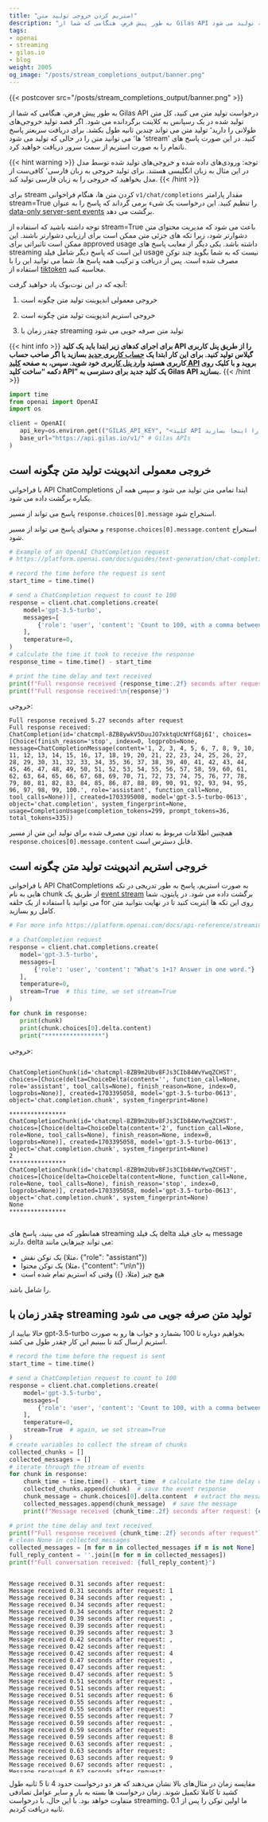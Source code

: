 ```yaml
---
title: "استریم کردن خروجی تولید متن"
description: "به طور پیش فرض، هنگامی که شما از Gilas API درخواست تولید متن می کنید، کل متن تولید شده در یک رسپانس به کلاینت برگردانده می شود. اگر قصد تولید خروجی‌های طولانی را دارید٬ تولید متن می تواند چندین ثانیه طول بکشد. برای دریافت سریعتر پاسخ ها٬ می توانید متن را در حالی که تولید می شود 'stream' کنید. در این صورت پاسخ های ناتمام را به صورت استریم از سمت سرور دریافت خواهید کرد."
tags:
- openai
- streaming
- gilas.io
- blog
weight: 2005
og_image: "/posts/stream_completions_output/banner.png" 
---
```


{{< postcover src="/posts/stream_completions_output/banner.png" >}}

به طور پیش فرض، هنگامی که شما از Gilas API درخواست تولید متن می کنید، کل متن تولید شده در یک رسپانس به کلاینت برگردانده می شود. اگر قصد تولید خروجی‌های طولانی را دارید٬ تولید متن می تواند چندین ثانیه طول بکشد. برای دریافت سریعتر پاسخ ها٬ می توانید متن را در حالی که تولید می شود 'stream' کنید. در این صورت پاسخ های ناتمام را به صورت استریم از سمت سرور دریافت خواهید کرد.

{{< hint warning >}} 
توجه: ورودی‌های داده شده و خروجی‌های تولید شده توسط مدل در این مثال به زبان انگلیسی هستند. برای تولید خروجی به زبان فارسی٬ کافی‌ست از مدل بخواهید که خروجی را به زبان فارسی تولید کند.
{{< /hint >}} 

برای stream کردن متن ها، هنگام فراخوانی `v1/chat/completions` مقدار پارامتر stream=True را تنظیم کنید. این درخواست یک شیء برمی گرداند که پاسخ را به عنوان [data-only server-sent events](https://developer.mozilla.org/en-US/docs/Web/API/Server-sent_events/Using_server-sent_events#event_stream_format) برگشت می دهد. 

 توجه داشته باشید که استفاده از stream=True باعث می شود که مدیریت محتوای متن دشوارتر شود، زیرا تکه های جزئی متن ممکن است برای ارزیابی دشوارتر باشند. این ممکن است تاثیراتی برای approved usage داشته باشد. یکی دیگر از معایب پاسخ های streaming این است که پاسخ دیگر شامل فیلد usage نیست که به شما بگوید چند توکن مصرف شده است. پس از دریافت و ترکیب همه پاسخ ها، شما می توانید این را با استفاده از [tiktoken](/posts/how_to_count_tokens_with_tiktoken) محاسبه کنید.
 
  آنچه که در این نوت‌بوک یاد خواهید گرفت:
  
   1. خروجی معمولی اندپوینت تولید متن چگونه است 
   
   2. خروجی استریم اندپوینت تولید متن چگونه است
   
   3. چقدر زمان با streaming تولید متن صرفه جویی می شود

{{< hint info >}}
**برای اجرای کدهای زیر ابتدا باید یک کلید API را از طریق پنل کاربری گیلاس تولید کنید.  برای این کار
ابتدا یک  [حساب کاربری جدید](https://dashboard.gilas.io) بسازید یا اگر صاحب حساب کاربری هستید [وارد پنل کاربری](https://dashboard.gilas.io) خود شوید. سپس، به صفحه [کلید API](https://dashboard.gilas.io/apiKey)  بروید و با کلیک روی دکمه “ساخت کلید API” یک کلید جدید برای دسترسی به Gilas API بسازید.**
{{< /hint >}} 

 ```python
import time
from openai import OpenAI
import os

client = OpenAI(
    api_key=os.environ.get(("GILAS_API_KEY", "<کلید API خود را اینجا بسازید https://dashboard.gilas.io/apiKey>")), 
    base_url="https://api.gilas.io/v1/" # Gilas APIs
)
 ```

## خروجی معمولی اندپوینت تولید متن چگونه است 

 با فراخوانی API ChatCompletions ابتدا تمامی متن تولید می شود و سپس همه آن یکباره برگشت داده می شود.

پاسخ می تواند از مسیر `response.choices[0].message` استخراج شود. 

و محتوای پاسخ می تواند از مسیر `response.choices[0].message.content` استخراج شود.

```python
# Example of an OpenAI ChatCompletion request
# https://platform.openai.com/docs/guides/text-generation/chat-completions-api

# record the time before the request is sent
start_time = time.time()

# send a ChatCompletion request to count to 100
response = client.chat.completions.create(
    model='gpt-3.5-turbo',
    messages=[
        {'role': 'user', 'content': 'Count to 100, with a comma between each number and no newlines. E.g., 1, 2, 3, ...'}
    ],
    temperature=0,
)
# calculate the time it took to receive the response
response_time = time.time() - start_time

# print the time delay and text received
print(f"Full response received {response_time:.2f} seconds after request")
print(f"Full response received:\n{response}")
```

خروجی:

```
Full response received 5.27 seconds after request
Full response received:
ChatCompletion(id='chatcmpl-8ZB8ywkV5DuuJO7xktqUcNYfG8j6I', choices=[Choice(finish_reason='stop', index=0, logprobs=None, message=ChatCompletionMessage(content='1, 2, 3, 4, 5, 6, 7, 8, 9, 10, 11, 12, 13, 14, 15, 16, 17, 18, 19, 20, 21, 22, 23, 24, 25, 26, 27, 28, 29, 30, 31, 32, 33, 34, 35, 36, 37, 38, 39, 40, 41, 42, 43, 44, 45, 46, 47, 48, 49, 50, 51, 52, 53, 54, 55, 56, 57, 58, 59, 60, 61, 62, 63, 64, 65, 66, 67, 68, 69, 70, 71, 72, 73, 74, 75, 76, 77, 78, 79, 80, 81, 82, 83, 84, 85, 86, 87, 88, 89, 90, 91, 92, 93, 94, 95, 96, 97, 98, 99, 100.', role='assistant', function_call=None, tool_calls=None))], created=1703395008, model='gpt-3.5-turbo-0613', object='chat.completion', system_fingerprint=None, usage=CompletionUsage(completion_tokens=299, prompt_tokens=36, total_tokens=335))
```

همچنین اطلاعات مربوط به تعداد تون مصرف شده برای تولید این متن از مسیر `response.choices[0].message.content` قابل دسترس است.

## خروجی استریم اندپوینت تولید متن چگونه است

 با فراخوانی  API ChatCompletions به صورت استریم، پاسخ به طور تدریجی در تکه هایی به نام chunk از طریق یک [event stream](https://developer.mozilla.org/en-US/docs/Web/API/Server-sent_events/Using_server-sent_events#event_stream_format) برگشت داده می شود. در پایتون، شما می توانید با استفاده از یک حلقه for روی این تکه ها ایتریت کنید تا در نهایت بتوانید متن کامل رو بسازید.

 ```python
# For more info https://platform.openai.com/docs/api-reference/streaming#chat/create-stream

# a ChatCompletion request
response = client.chat.completions.create(
    model='gpt-3.5-turbo',
    messages=[
        {'role': 'user', 'content': "What's 1+1? Answer in one word."}
    ],
    temperature=0,
    stream=True  # this time, we set stream=True
)

for chunk in response:
    print(chunk)
    print(chunk.choices[0].delta.content)
    print("****************")
 ```

خروجی:

<div style="overflow: auto; max-height: 400px; max-width: 100%;">

```
ChatCompletionChunk(id='chatcmpl-8ZB9m2Ubv8FJs3CIb84WvYwqZCHST', choices=[Choice(delta=ChoiceDelta(content='', function_call=None, role='assistant', tool_calls=None), finish_reason=None, index=0, logprobs=None)], created=1703395058, model='gpt-3.5-turbo-0613', object='chat.completion.chunk', system_fingerprint=None)

****************
ChatCompletionChunk(id='chatcmpl-8ZB9m2Ubv8FJs3CIb84WvYwqZCHST', choices=[Choice(delta=ChoiceDelta(content='2', function_call=None, role=None, tool_calls=None), finish_reason=None, index=0, logprobs=None)], created=1703395058, model='gpt-3.5-turbo-0613', object='chat.completion.chunk', system_fingerprint=None)
2
****************
ChatCompletionChunk(id='chatcmpl-8ZB9m2Ubv8FJs3CIb84WvYwqZCHST', choices=[Choice(delta=ChoiceDelta(content=None, function_call=None, role=None, tool_calls=None), finish_reason='stop', index=0, logprobs=None)], created=1703395058, model='gpt-3.5-turbo-0613', object='chat.completion.chunk', system_fingerprint=None)
None
****************
```

</div>


همانطور که می بینید، پاسخ های streaming یک فیلد delta به جای فیلد message دارند. delta می تواند چیزهایی مانند:

- یک توکن نقش (مثلا، {"role": "assistant"}) 
- یک توکن محتوا (مثلا، {"content": "\n\n"}) 
- هیچ چیز (مثلا، {}) وقتی که استریم تمام شده است

را شامل باشد.

## چقدر زمان با streaming تولید متن صرفه جویی می شود

حالا بیایید از gpt-3.5-turbo بخواهیم دوباره تا 100 بشمارد و جواب ها رو به صورت استریم ارسال کند تا ببینیم این کار چقدر طول می کشد.

```python
# record the time before the request is sent
start_time = time.time()

# send a ChatCompletion request to count to 100
response = client.chat.completions.create(
    model='gpt-3.5-turbo',
    messages=[
        {'role': 'user', 'content': 'Count to 100, with a comma between each number and no newlines. E.g., 1, 2, 3, ...'}
    ],
    temperature=0,
    stream=True  # again, we set stream=True
)
# create variables to collect the stream of chunks
collected_chunks = []
collected_messages = []
# iterate through the stream of events
for chunk in response:
    chunk_time = time.time() - start_time  # calculate the time delay of the chunk
    collected_chunks.append(chunk)  # save the event response
    chunk_message = chunk.choices[0].delta.content  # extract the message
    collected_messages.append(chunk_message)  # save the message
    print(f"Message received {chunk_time:.2f} seconds after request: {chunk_message}")  # print the delay and text

# print the time delay and text received
print(f"Full response received {chunk_time:.2f} seconds after request")
# clean None in collected_messages
collected_messages = [m for m in collected_messages if m is not None]
full_reply_content = ''.join([m for m in collected_messages])
print(f"Full conversation received: {full_reply_content}")

```

<div style="overflow: auto; max-height: 400px; max-width: 100%;">

```
Message received 0.31 seconds after request: 
Message received 0.31 seconds after request: 1
Message received 0.34 seconds after request: ,
Message received 0.34 seconds after request:  
Message received 0.34 seconds after request: 2
Message received 0.39 seconds after request: ,
Message received 0.39 seconds after request:  
Message received 0.39 seconds after request: 3
Message received 0.42 seconds after request: ,
Message received 0.42 seconds after request:  
Message received 0.42 seconds after request: 4
Message received 0.47 seconds after request: ,
Message received 0.47 seconds after request:  
Message received 0.47 seconds after request: 5
Message received 0.51 seconds after request: ,
Message received 0.51 seconds after request:  
Message received 0.51 seconds after request: 6
Message received 0.55 seconds after request: ,
Message received 0.55 seconds after request:  
Message received 0.55 seconds after request: 7
Message received 0.59 seconds after request: ,
Message received 0.59 seconds after request:  
Message received 0.59 seconds after request: 8
Message received 0.63 seconds after request: ,
Message received 0.63 seconds after request:  
Message received 0.63 seconds after request: 9
Message received 0.67 seconds after request: ,
Message received 0.67 seconds after request:  
Message received 0.67 seconds after request: 10
Message received 0.71 seconds after request: ,
Message received 0.71 seconds after request:  
Message received 0.71 seconds after request: 11
Message received 0.75 seconds after request: ,
Message received 0.75 seconds after request:  
Message received 0.75 seconds after request: 12
Message received 0.98 seconds after request: ,
Message received 0.98 seconds after request:  
Message received 0.98 seconds after request: 13
Message received 1.02 seconds after request: ,
Message received 1.02 seconds after request:  
Message received 1.02 seconds after request: 14
Message received 1.04 seconds after request: ,
Message received 1.04 seconds after request:  
Message received 1.04 seconds after request: 15
Message received 1.08 seconds after request: ,
Message received 1.08 seconds after request:  
Message received 1.08 seconds after request: 16
Message received 1.12 seconds after request: ,
Message received 1.12 seconds after request:  
Message received 1.12 seconds after request: 17
Message received 1.16 seconds after request: ,
Message received 1.16 seconds after request:  
Message received 1.16 seconds after request: 18
Message received 1.19 seconds after request: ,
Message received 1.19 seconds after request:  
Message received 1.19 seconds after request: 19
Message received 1.23 seconds after request: ,
Message received 1.23 seconds after request:  
Message received 1.23 seconds after request: 20
Message received 1.27 seconds after request: ,
Message received 1.27 seconds after request:  
Message received 1.27 seconds after request: 21
Message received 1.31 seconds after request: ,
Message received 1.31 seconds after request:  
Message received 1.31 seconds after request: 22
Message received 1.35 seconds after request: ,
Message received 1.35 seconds after request:  
Message received 1.35 seconds after request: 23
Message received 1.39 seconds after request: ,
Message received 1.39 seconds after request:  
Message received 1.39 seconds after request: 24
Message received 1.43 seconds after request: ,
Message received 1.43 seconds after request:  
Message received 1.43 seconds after request: 25
Message received 1.47 seconds after request: ,
Message received 1.47 seconds after request:  
Message received 1.47 seconds after request: 26
Message received 1.51 seconds after request: ,
Message received 1.51 seconds after request:  
Message received 1.51 seconds after request: 27
Message received 1.55 seconds after request: ,
Message received 1.55 seconds after request:  
Message received 1.55 seconds after request: 28
Message received 1.59 seconds after request: ,
Message received 1.59 seconds after request:  
Message received 1.59 seconds after request: 29
Message received 1.59 seconds after request: ,
Message received 1.59 seconds after request:  
Message received 1.59 seconds after request: 30
Message received 1.59 seconds after request: ,
Message received 1.59 seconds after request:  
Message received 1.59 seconds after request: 31
Message received 1.59 seconds after request: ,
Message received 1.59 seconds after request:  
Message received 1.60 seconds after request: 32
Message received 1.60 seconds after request: ,
Message received 1.60 seconds after request:  
Message received 1.60 seconds after request: 33
Message received 1.60 seconds after request: ,
Message received 1.60 seconds after request:  
Message received 1.67 seconds after request: 34
Message received 1.67 seconds after request: ,
Message received 1.67 seconds after request:  
Message received 1.68 seconds after request: 35
Message received 1.68 seconds after request: ,
Message received 1.68 seconds after request:  
Message received 1.86 seconds after request: 36
Message received 1.86 seconds after request: ,
Message received 1.86 seconds after request:  
Message received 1.90 seconds after request: 37
Message received 1.90 seconds after request: ,
Message received 1.90 seconds after request:  
Message received 1.94 seconds after request: 38
Message received 1.94 seconds after request: ,
Message received 1.94 seconds after request:  
Message received 1.98 seconds after request: 39
Message received 1.98 seconds after request: ,
Message received 1.98 seconds after request:  
Message received 2.05 seconds after request: 40
Message received 2.05 seconds after request: ,
Message received 2.05 seconds after request:  
Message received 2.09 seconds after request: 41
Message received 2.09 seconds after request: ,
Message received 2.09 seconds after request:  
Message received 2.14 seconds after request: 42
Message received 2.14 seconds after request: ,
Message received 2.14 seconds after request:  
Message received 2.14 seconds after request: 43
Message received 2.14 seconds after request: ,
Message received 2.14 seconds after request:  
Message received 2.14 seconds after request: 44
Message received 2.14 seconds after request: ,
Message received 2.14 seconds after request:  
Message received 2.14 seconds after request: 45
Message received 2.14 seconds after request: ,
Message received 2.14 seconds after request:  
Message received 2.15 seconds after request: 46
Message received 2.15 seconds after request: ,
Message received 2.15 seconds after request:  
Message received 2.30 seconds after request: 47
Message received 2.30 seconds after request: ,
Message received 2.30 seconds after request:  
Message received 2.30 seconds after request: 48
Message received 2.30 seconds after request: ,
Message received 2.30 seconds after request:  
Message received 2.30 seconds after request: 49
Message received 2.30 seconds after request: ,
Message received 2.30 seconds after request:  
Message received 2.31 seconds after request: 50
Message received 2.31 seconds after request: ,
Message received 2.31 seconds after request:  
Message received 2.39 seconds after request: 51
Message received 2.39 seconds after request: ,
Message received 2.39 seconds after request:  
Message received 2.40 seconds after request: 52
Message received 2.40 seconds after request: ,
Message received 2.40 seconds after request:  
Message received 2.48 seconds after request: 53
Message received 2.48 seconds after request: ,
Message received 2.48 seconds after request:  
Message received 2.49 seconds after request: 54
Message received 2.49 seconds after request: ,
Message received 2.49 seconds after request:  
Message received 2.68 seconds after request: 55
Message received 2.68 seconds after request: ,
Message received 2.68 seconds after request:  
Message received 2.72 seconds after request: 56
Message received 2.72 seconds after request: ,
Message received 2.72 seconds after request:  
Message received 2.77 seconds after request: 57
Message received 2.77 seconds after request: ,
Message received 2.77 seconds after request:  
Message received 2.80 seconds after request: 58
Message received 2.80 seconds after request: ,
Message received 2.80 seconds after request:  
Message received 2.85 seconds after request: 59
Message received 2.85 seconds after request: ,
Message received 2.85 seconds after request:  
Message received 2.88 seconds after request: 60
Message received 2.88 seconds after request: ,
Message received 2.88 seconds after request:  
Message received 2.88 seconds after request: 61
Message received 2.88 seconds after request: ,
Message received 2.88 seconds after request:  
Message received 2.89 seconds after request: 62
Message received 2.89 seconds after request: ,
Message received 2.89 seconds after request:  
Message received 2.89 seconds after request: 63
Message received 2.89 seconds after request: ,
Message received 2.89 seconds after request:  
Message received 2.92 seconds after request: 64
Message received 2.92 seconds after request: ,
Message received 2.92 seconds after request:  
Message received 3.37 seconds after request: 65
Message received 3.37 seconds after request: ,
Message received 3.37 seconds after request:  
Message received 3.38 seconds after request: 66
Message received 3.38 seconds after request: ,
Message received 3.38 seconds after request:  
Message received 3.38 seconds after request: 67
Message received 3.38 seconds after request: ,
Message received 3.38 seconds after request:  
Message received 3.38 seconds after request: 68
Message received 3.38 seconds after request: ,
Message received 3.38 seconds after request:  
Message received 3.42 seconds after request: 69
Message received 3.42 seconds after request: ,
Message received 3.42 seconds after request:  
Message received 3.43 seconds after request: 70
Message received 3.43 seconds after request: ,
Message received 3.43 seconds after request:  
Message received 3.46 seconds after request: 71
Message received 3.46 seconds after request: ,
Message received 3.46 seconds after request:  
Message received 3.47 seconds after request: 72
Message received 3.47 seconds after request: ,
Message received 3.47 seconds after request:  
Message received 3.50 seconds after request: 73
Message received 3.50 seconds after request: ,
Message received 3.50 seconds after request:  
Message received 3.51 seconds after request: 74
Message received 3.51 seconds after request: ,
Message received 3.51 seconds after request:  
Message received 3.52 seconds after request: 75
Message received 3.52 seconds after request: ,
Message received 3.52 seconds after request:  
Message received 3.54 seconds after request: 76
Message received 3.54 seconds after request: ,
Message received 3.54 seconds after request:  
Message received 3.56 seconds after request: 77
Message received 3.56 seconds after request: ,
Message received 3.56 seconds after request:  
Message received 3.59 seconds after request: 78
Message received 3.59 seconds after request: ,
Message received 3.59 seconds after request:  
Message received 3.59 seconds after request: 79
Message received 3.59 seconds after request: ,
Message received 3.59 seconds after request:  
Message received 3.59 seconds after request: 80
Message received 3.59 seconds after request: ,
Message received 3.59 seconds after request:  
Message received 3.61 seconds after request: 81
Message received 3.61 seconds after request: ,
Message received 3.61 seconds after request:  
Message received 3.65 seconds after request: 82
Message received 3.65 seconds after request: ,
Message received 3.65 seconds after request:  
Message received 3.85 seconds after request: 83
Message received 3.85 seconds after request: ,
Message received 3.85 seconds after request:  
Message received 3.90 seconds after request: 84
Message received 3.90 seconds after request: ,
Message received 3.90 seconds after request:  
Message received 3.95 seconds after request: 85
Message received 3.95 seconds after request: ,
Message received 3.95 seconds after request:  
Message received 4.00 seconds after request: 86
Message received 4.00 seconds after request: ,
Message received 4.00 seconds after request:  
Message received 4.04 seconds after request: 87
Message received 4.04 seconds after request: ,
Message received 4.04 seconds after request:  
Message received 4.08 seconds after request: 88
Message received 4.08 seconds after request: ,
Message received 4.08 seconds after request:  
Message received 4.12 seconds after request: 89
Message received 4.12 seconds after request: ,
Message received 4.12 seconds after request:  
Message received 4.18 seconds after request: 90
Message received 4.18 seconds after request: ,
Message received 4.18 seconds after request:  
Message received 4.18 seconds after request: 91
Message received 4.18 seconds after request: ,
Message received 4.18 seconds after request:  
Message received 4.18 seconds after request: 92
Message received 4.18 seconds after request: ,
Message received 4.18 seconds after request:  
Message received 4.19 seconds after request: 93
Message received 4.19 seconds after request: ,
Message received 4.19 seconds after request:  
Message received 4.20 seconds after request: 94
Message received 4.20 seconds after request: ,
Message received 4.20 seconds after request:  
Message received 4.23 seconds after request: 95
Message received 4.23 seconds after request: ,
Message received 4.23 seconds after request:  
Message received 4.27 seconds after request: 96
Message received 4.27 seconds after request: ,
Message received 4.27 seconds after request:  
Message received 4.39 seconds after request: 97
Message received 4.39 seconds after request: ,
Message received 4.39 seconds after request:  
Message received 4.39 seconds after request: 98
Message received 4.39 seconds after request: ,
Message received 4.39 seconds after request:  
Message received 4.41 seconds after request: 99
Message received 4.41 seconds after request: ,
Message received 4.41 seconds after request:  
Message received 4.41 seconds after request: 100
Message received 4.41 seconds after request: .
Message received 4.41 seconds after request: None
Full response received 4.41 seconds after request
Full conversation received: 1, 2, 3, 4, 5, 6, 7, 8, 9, 10, 11, 12, 13, 14, 15, 16, 17, 18, 19, 20, 21, 22, 23, 24, 25, 26, 27, 28, 29, 30, 31, 32, 33, 34, 35, 36, 37, 38, 39, 40, 41, 42, 43, 44, 45, 46, 47, 48, 49, 50, 51, 52, 53, 54, 55, 56, 57, 58, 59, 60, 61, 62, 63, 64, 65, 66, 67, 68, 69, 70, 71, 72, 73, 74, 75, 76, 77, 78, 79, 80, 81, 82, 83, 84, 85, 86, 87, 88, 89, 90, 91, 92, 93, 94, 95, 96, 97, 98, 99, 100.
```
</div>


مقایسه زمان در مثال‌های بالا نشان می‌دهند که هر دو درخواست حدود 4 تا 5 ثانیه طول کشید تا کاملا تکمیل شوند. زمان درخواست ها بسته به بار و سایر عوامل تصادفی متفاوت خواهد بود. با این حال، با درخواست streaming، ما اولین توکن را پس از 0.1 ثانیه دریافت کردیم.